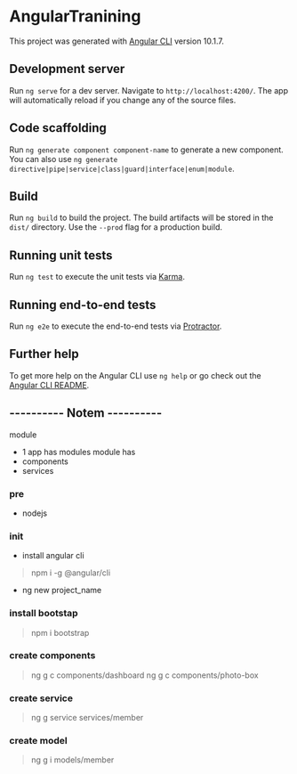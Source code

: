 # AngularTranining

This project was generated with [Angular CLI](https://github.com/angular/angular-cli) version 10.1.7.

## Development server

Run `ng serve` for a dev server. Navigate to `http://localhost:4200/`. The app will automatically reload if you change any of the source files.

## Code scaffolding

Run `ng generate component component-name` to generate a new component. You can also use `ng generate directive|pipe|service|class|guard|interface|enum|module`.

## Build

Run `ng build` to build the project. The build artifacts will be stored in the `dist/` directory. Use the `--prod` flag for a production build.

## Running unit tests

Run `ng test` to execute the unit tests via [Karma](https://karma-runner.github.io).

## Running end-to-end tests

Run `ng e2e` to execute the end-to-end tests via [Protractor](http://www.protractortest.org/).

## Further help

To get more help on the Angular CLI use `ng help` or go check out the [Angular CLI README](https://github.com/angular/angular-cli/blob/master/README.md).



## ---------- Notem ----------
module
- 1 app has modules
module has 
- components
- services

### pre
- nodejs

### init 
- install angular cli 
> npm i -g @angular/cli
- ng new project_name

### install bootstap
> npm i bootstrap

### create components 
> ng g c components/dashboard
> ng g c components/photo-box

### create service
> ng g service services/member

### create model
> ng g i models/member


